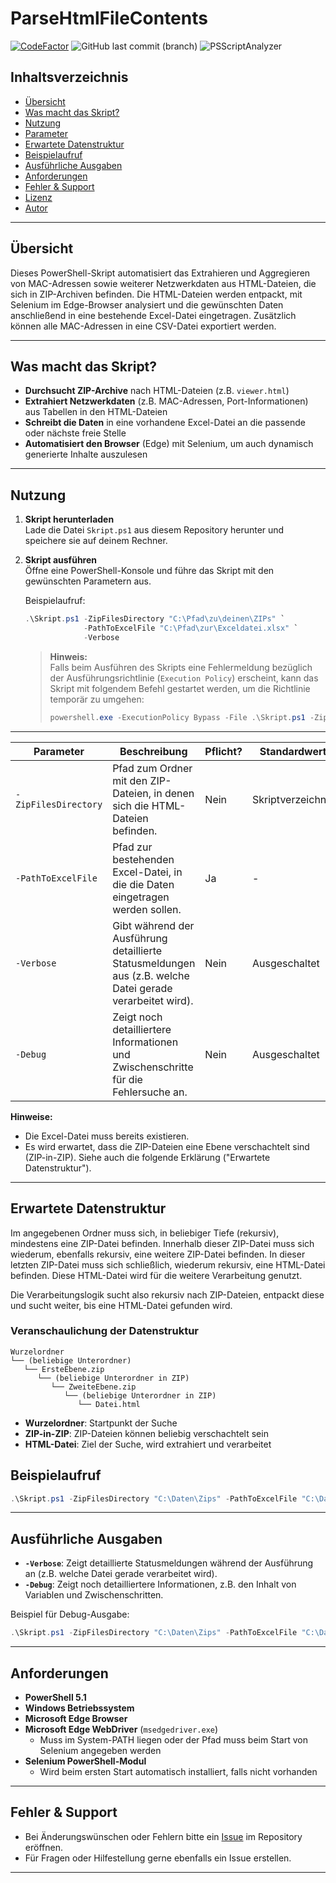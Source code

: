 # ParseHtmlFileContents
[![CodeFactor](https://www.codefactor.io/repository/github/michaelschoenburg/parsehtmlfilecontents/badge/main?style=for-the-badge)](https://www.codefactor.io/repository/github/michaelschoenburg/parsehtmlfilecontents/overview/main?style=for-the-badge) ![GitHub last commit (branch)](https://img.shields.io/github/last-commit/michaelschoenburg/parsehtmlfilecontents/main?display_timestamp=author&style=for-the-badge) ![PSScriptAnalyzer](https://github.com/michaelschoenburg/ParseHtmlFileContents/actions/workflows/psscriptanalyzer.yml/badge.svg)

## Inhaltsverzeichnis

- [Übersicht](#übersicht)
- [Was macht das Skript?](#was-macht-das-skript)
- [Nutzung](#nutzung)
- [Parameter](#parameter)
- [Erwartete Datenstruktur](#erwartete-datenstruktur)
- [Beispielaufruf](#beispielaufruf)
- [Ausführliche Ausgaben](#ausführliche-ausgaben)
- [Anforderungen](#anforderungen)
- [Fehler & Support](#fehler--support)
- [Lizenz](#lizenz)
- [Autor](#autor)

---

## Übersicht

Dieses PowerShell-Skript automatisiert das Extrahieren und Aggregieren von MAC-Adressen sowie weiterer Netzwerkdaten aus HTML-Dateien, die sich in ZIP-Archiven befinden. Die HTML-Dateien werden entpackt, mit Selenium im Edge-Browser analysiert und die gewünschten Daten anschließend in eine bestehende Excel-Datei eingetragen. Zusätzlich können alle MAC-Adressen in eine CSV-Datei exportiert werden.

---

## Was macht das Skript?

- **Durchsucht ZIP-Archive** nach HTML-Dateien (z.B. `viewer.html`)
- **Extrahiert Netzwerkdaten** (z.B. MAC-Adressen, Port-Informationen) aus Tabellen in den HTML-Dateien
- **Schreibt die Daten** in eine vorhandene Excel-Datei an die passende oder nächste freie Stelle
- **Automatisiert den Browser** (Edge) mit Selenium, um auch dynamisch generierte Inhalte auszulesen

---

## Nutzung

1. **Skript herunterladen**  
   Lade die Datei `Skript.ps1` aus diesem Repository herunter und speichere sie auf deinem Rechner.

2. **Skript ausführen**  
   Öffne eine PowerShell-Konsole und führe das Skript mit den gewünschten Parametern aus.

   Beispielaufruf:
   ```powershell
   .\Skript.ps1 -ZipFilesDirectory "C:\Pfad\zu\deinen\ZIPs" `
                -PathToExcelFile "C:\Pfad\zur\Exceldatei.xlsx" `
                -Verbose
   ```

   > **Hinweis:**  
   > Falls beim Ausführen des Skripts eine Fehlermeldung bezüglich der Ausführungsrichtlinie (`Execution Policy`) erscheint, kann das Skript mit folgendem Befehl gestartet werden, um die Richtlinie temporär zu umgehen:
   > 
   > ```powershell
   > powershell.exe -ExecutionPolicy Bypass -File .\Skript.ps1 -ZipFilesDirectory "C:\Pfad\zu\deinen\ZIPs" -PathToExcelFile "C:\Pfad\zur\Exceldatei.xlsx"
   > ```

---


| Parameter            | Beschreibung                                                                                                  | Pflicht? | Standardwert                      |
|----------------------|---------------------------------------------------------------------------------------------------------------|----------|-----------------------------------|
| `-ZipFilesDirectory` | Pfad zum Ordner mit den ZIP-Dateien, in denen sich die HTML-Dateien befinden.                                 | Nein     | Skriptverzeichnis                 |
| `-PathToExcelFile`   | Pfad zur bestehenden Excel-Datei, in die die Daten eingetragen werden sollen.                                 | Ja       | -                                 |
| `-Verbose`           | Gibt während der Ausführung detaillierte Statusmeldungen aus (z.B. welche Datei gerade verarbeitet wird).     | Nein     | Ausgeschaltet                     |
| `-Debug`             | Zeigt noch detailliertere Informationen und Zwischenschritte für die Fehlersuche an.                          | Nein     | Ausgeschaltet                     |


**Hinweise:**
- Die Excel-Datei muss bereits existieren.
- Es wird erwartet, dass die ZIP-Dateien eine Ebene verschachtelt sind (ZIP-in-ZIP). Siehe auch die folgende Erklärung ("Erwartete Datenstruktur").

---

## Erwartete Datenstruktur

Im angegebenen Ordner muss sich, in beliebiger Tiefe (rekursiv), mindestens eine ZIP-Datei befinden. Innerhalb dieser ZIP-Datei muss sich wiederum, ebenfalls rekursiv, eine weitere ZIP-Datei befinden. In dieser letzten ZIP-Datei muss sich schließlich, wiederum rekursiv, eine HTML-Datei befinden. Diese HTML-Datei wird für die weitere Verarbeitung genutzt.

Die Verarbeitungslogik sucht also rekursiv nach ZIP-Dateien, entpackt diese und sucht weiter, bis eine HTML-Datei gefunden wird.

### Veranschaulichung der Datenstruktur

```text
Wurzelordner
└── (beliebige Unterordner)
   └── ErsteEbene.zip
      └── (beliebige Unterordner in ZIP)
         └── ZweiteEbene.zip
            └── (beliebige Unterordner in ZIP)
               └── Datei.html
```

- **Wurzelordner**: Startpunkt der Suche
- **ZIP-in-ZIP**: ZIP-Dateien können beliebig verschachtelt sein
- **HTML-Datei**: Ziel der Suche, wird extrahiert und verarbeitet

## Beispielaufruf

```powershell
.\Skript.ps1 -ZipFilesDirectory "C:\Daten\Zips" -PathToExcelFile "C:\Daten\Netzwerkdaten.xlsx" -Verbose
```

---

## Ausführliche Ausgaben

- **`-Verbose`**: Zeigt detaillierte Statusmeldungen während der Ausführung an (z.B. welche Datei gerade verarbeitet wird).
- **`-Debug`**: Zeigt noch detailliertere Informationen, z.B. den Inhalt von Variablen und Zwischenschritten.

Beispiel für Debug-Ausgabe:
```powershell
.\Skript.ps1 -ZipFilesDirectory "C:\Daten\Zips" -PathToExcelFile "C:\Daten\Netzwerkdaten.xlsx" -Verbose -Debug
```

---

## Anforderungen

- **PowerShell 5.1**
- **Windows Betriebssystem**
- **Microsoft Edge Browser**
- **Microsoft Edge WebDriver** (`msedgedriver.exe`)  
  - Muss im System-PATH liegen oder der Pfad muss beim Start von Selenium angegeben werden
- **Selenium PowerShell-Modul**  
  - Wird beim ersten Start automatisch installiert, falls nicht vorhanden

---

## Fehler & Support

- Bei Änderungswünschen oder Fehlern bitte ein [Issue](https://github.com/MichaelSchoenburg/ParseHtmlFileContents/issues) im Repository eröffnen.
- Für Fragen oder Hilfestellung gerne ebenfalls ein Issue erstellen.

---
